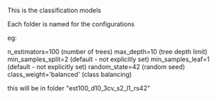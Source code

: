 This is the classification models

Each folder is named for the configurations

eg:

n_estimators=100 (number of trees)
max_depth=10 (tree depth limit)
min_samples_split=2 (default - not explicitly set)
min_samples_leaf=1 (default - not explicitly set)
random_state=42 (random seed)
class_weight='balanced' (class balancing)

this will be in folder "est100_d10_3cv_s2_l1_rs42"